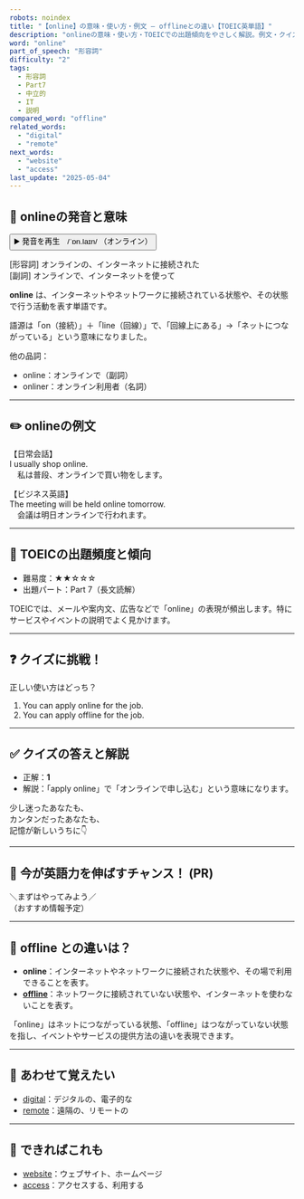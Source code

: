 ```yaml
---
robots: noindex
title: "【online】の意味・使い方・例文 ― offlineとの違い【TOEIC英単語】"
description: "onlineの意味・使い方・TOEICでの出題傾向をやさしく解説。例文・クイズ付きでofflineとの違いもわかりやすく学べます。"
word: "online"
part_of_speech: "形容詞"
difficulty: "2"
tags:
  - 形容詞
  - Part7
  - 中立的
  - IT
  - 説明
compared_word: "offline"
related_words:
  - "digital"
  - "remote"
next_words:
  - "website"
  - "access"
last_update: "2025-05-04"
---
```


## 🔰 onlineの発音と意味

<button class="play-audio" onclick="playTTS('online')">
  <span class="play-audio-main">
    ▶️ 発音を再生　/ˈɒn.laɪn/
  </span>
  <span class="play-audio-sub">
    （オンライン）
  </span>
</button>

[形容詞] オンラインの、インターネットに接続された  
[副詞] オンラインで、インターネットを使って

**online** は、インターネットやネットワークに接続されている状態や、その状態で行う活動を表す単語です。

語源は「on（接続）」＋「line（回線）」で、「回線上にある」→「ネットにつながっている」という意味になりました。

他の品詞：  
- online：オンラインで（副詞）
- onliner：オンライン利用者（名詞）

---

## ✏️ onlineの例文

【日常会話】  
I usually shop online.  
　私は普段、オンラインで買い物をします。

【ビジネス英語】  
The meeting will be held online tomorrow.  
　会議は明日オンラインで行われます。

---

## 🎯 TOEICの出題頻度と傾向

- 難易度：★★☆☆☆
- 出題パート：Part 7（長文読解）

TOEICでは、メールや案内文、広告などで「online」の表現が頻出します。特にサービスやイベントの説明でよく見かけます。

---

## ❓ クイズに挑戦！

正しい使い方はどっち？

1. You can apply online for the job.  
2. You can apply offline for the job.

---

## ✅ クイズの答えと解説

- 正解：**1**
- 解説：「apply online」で「オンラインで申し込む」という意味になります。

少し迷ったあなたも、  
カンタンだったあなたも、  
記憶が新しいうちに👇️

---

## 🚀 今が英語力を伸ばすチャンス！ (PR)

<div class="info-center">
＼まずはやってみよう／<br>  
（おすすめ情報予定）
</div>

---

## 🤔  offline との違いは？

- **online**：インターネットやネットワークに接続された状態や、その場で利用できることを表す。
- **[offline](/word/offline/)**：ネットワークに接続されていない状態や、インターネットを使わないことを表す。

「online」はネットにつながっている状態、「offline」はつながっていない状態を指し、イベントやサービスの提供方法の違いを表現できます。

---

## 🧩 あわせて覚えたい

- [digital](/word/digital/)：デジタルの、電子的な
- [remote](/word/remote/)：遠隔の、リモートの

---

## 📖 できればこれも

- [website](/word/website/)：ウェブサイト、ホームページ
- [access](/word/access/)：アクセスする、利用する

<!-- cvid: aid45_bid08 -->
